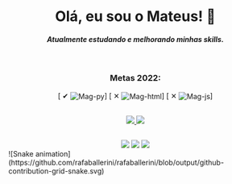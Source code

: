 ### <h1 align="center"> Olá, eu sou o Mateus! 👋</h1>

*<h4 align="center">Atualmente estudando e melhorando minhas skills.</h4>*

 <div style="display: inline_block" align="center"><br>
  <h3 align="center">Metas 2022:</h3>
  [ ✔ <img align="center" alt="Mag-py" height="30" width="40" src="https://cdn.jsdelivr.net/gh/devicons/devicon/icons/python/python-original.svg">]
  [ ✕ <img align="center" alt="Mag-html" height="30" width="40" src="https://cdn.jsdelivr.net/gh/devicons/devicon/icons/html5/html5-original.svg">]
  [ ✕ <img align="center" alt="Mag-js" height="30" width="40" src="https://cdn.jsdelivr.net/gh/devicons/devicon/icons/javascript/javascript-original.svg">]
 </div>

##

<div align="center">
  <a href="https://github.com/MagicSchneider">
  <img height="150em" src="https://github-readme-stats.vercel.app/api?username=MagicSchneider&show_icons=true&theme=react&include_all_commits=true&count_private=true"/>
  <img height="150em" src="https://github-readme-stats.vercel.app/api/top-langs/?username=MagicSchneider&layout=compact&langs_count=7&theme=react"/>
</div>
  
 ##
  
<div align="center">
  <a href="https://discord.gg/BVApt3WGPf" target="_blank"><img src="https://img.shields.io/badge/Discord-7289DA?style=for-the-badge&logo=discord&logoColor=white" target="_blank"></a>
  <a href="https://www.linkedin.com/in/mateus-schneider-01/" target="_blank"><img src="https://img.shields.io/badge/LinkedIn-0077B5?style=for-the-badge&logo=linkedin&logoColor=white" target="_blank"></a>
  <a href="https://www.instagram.com/lost_schneider/" target="_blank"><img src="https://img.shields.io/badge/Instagram-E4405F?style=for-the-badge&logo=instagram&logoColor=white" target="_blank"></a>
</div>

<div>
  ![Snake animation](https://github.com/rafaballerini/rafaballerini/blob/output/github-contribution-grid-snake.svg)
</div>

